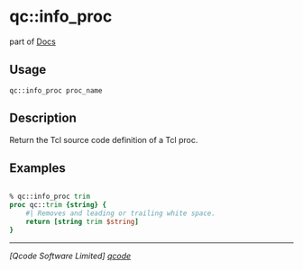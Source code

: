 qc::info_proc
=============

part of [Docs](.)

Usage
-----
`
        qc::info_proc proc_name
    `

Description
-----------
Return the Tcl source code definition of a Tcl proc.

Examples
--------
```tcl

% qc::info_proc trim
proc qc::trim {string} {
    #| Removes and leading or trailing white space.
    return [string trim $string]
}
```

----------------------------------
*[Qcode Software Limited] [qcode]*

[qcode]: http://www.qcode.co.uk "Qcode Software"